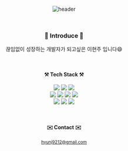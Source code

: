 
<!--
**jyuyj/jyuyj** is a ✨ _special_ ✨ repository because its `README.md` (this file) appears on your GitHub profile.

Here are some ideas to get you started:

- 🔭 I’m currently working on ...
- 🌱 I’m currently learning ...
- 👯 I’m looking to collaborate on ...
- 🤔 I’m looking for help with ...
- 💬 Ask me about ...
- 📫 How to reach me: ...
- 😄 Pronouns: ...
- ⚡ Fun fact: ...
-->

<div align=center>
  
  <!-- 헤더 -->
  ![header](https://capsule-render.vercel.app/api?type=Waving&section=header&text=Hello&fontSize=60&desc=I'm%20HyunJoo&descSize=30&color=auto&height=200&fontAlignY=35&descAlignY=55&animation=twinkling)

<br/>
  <!-- 소개 -->
<h3> 🙌 Introduce 🙌</h3>

끊임없이 성장하는 개발자가 되고싶은 이현주 입니다😄
  

<br/>
  <!-- 사용 기술 -->
<h4 align="center"> ⚒️ Tech Stack ⚒️ </h4>
<div align="center">
  
  <img src="https://img.shields.io/badge/Spring-6DB33F?style=for-the-badge&logo=Spring&logoColor=white"/>
  <img src="https://img.shields.io/badge/SpringBoot-6DB33F?style=for-the-badge&logo=SpringBoot&logoColor=white"/>
  <img src="https://img.shields.io/badge/Java-003B57?style=for-the-badge&logo=Java&logoColor=white"/><br/>
  <img src="https://img.shields.io/badge/JavaScript-F7DF1E?style=for-the-badge&logo=JavaScript&logoColor=white"/>
  <img src="https://img.shields.io/badge/html5-E34F26?style=for-the-badge&logo=html5&logoColor=white"/>
  <img src="https://img.shields.io/badge/Node.js-339933?style=for-the-badge&logo=Node.js&logoColor=white"/>
  <img src="https://img.shields.io/badge/jQuery-0769AD?style=for-the-badge&logo=jQuery&logoColor=white"/><br/>
  <img src="https://img.shields.io/badge/Linux-FCC624?style=for-the-badge&logo=Linux&logoColor=white"/>
  <img src="https://img.shields.io/badge/mysql-4479A1?style=for-the-badge&logo=mysql&logoColor=white"/>
  <img src="https://img.shields.io/badge/css3-1572B6?style=for-the-badge&logo=css3&logoColor=white"/>
</div>
</p>
  
<br>
<!-- 메일 -->
<h4 align="center"> ✉️ Contact ✉️ </h4>
<p align="center">
  <small><a href="hyunj9212@gmail.com">hyunj9212@gmail.com</a></small>

